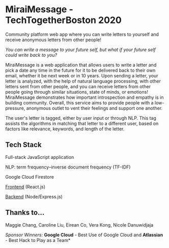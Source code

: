 # MiraiMessage - TechTogetherBoston 2020

Community platform web app where you can write letters to yourself and receive anonymous letters from other people!

*You can write a message to your future self, but what if your future self could write back to you?*

MiraiMessage is a web application that allows users to write a letter and pick a date any time in the future for it to be delivered back to their own email, whether it be next week or in 10 years. Upon sending a letter, your letter is analyzed, with the help of natural language processing, with other letters sent from other people, and you can receive letters from other people going through similar situations, state of minds, or emotions! MiraiMessage demonstrates how important introspection and empathy is in building community. Overall, this service aims to provide people with a low-pressure, anonymous outlet to vent their feelings and support one another.

The user's letter is tagged, either by user input or through NLP. This tag assists the algorithms in matching that letter to a different user, based on factors like relevance, keywords, and length of the letter. 

## Tech Stack

Full-stack JavaScript application 

NLP: term frequency–inverse document frequency (TF-IDF)

Google Cloud Firestore

[Frontend](https://github.com/liu-caro/future-letters-frontend/) (React.js)

[Backend](https://github.com/nicoledanuwidjaja/future-letters-backend/) (Node/Express.js)

## Thanks to...

Maggie Chang, Caroline Liu, Eirean Co, Vera Kong, Nicole Danuwidjaja

*Sponsor Winners:* **Google Cloud** - Best Use of Google Cloud and **Atlassian** - Best Hack to Play as a Team*

